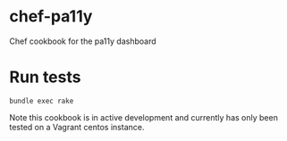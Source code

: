 # chef-pa11y

Chef cookbook for the pa11y dashboard

# Run tests

```
bundle exec rake
```

Note this cookbook is in active development and currently has only been tested
on a Vagrant centos instance.
